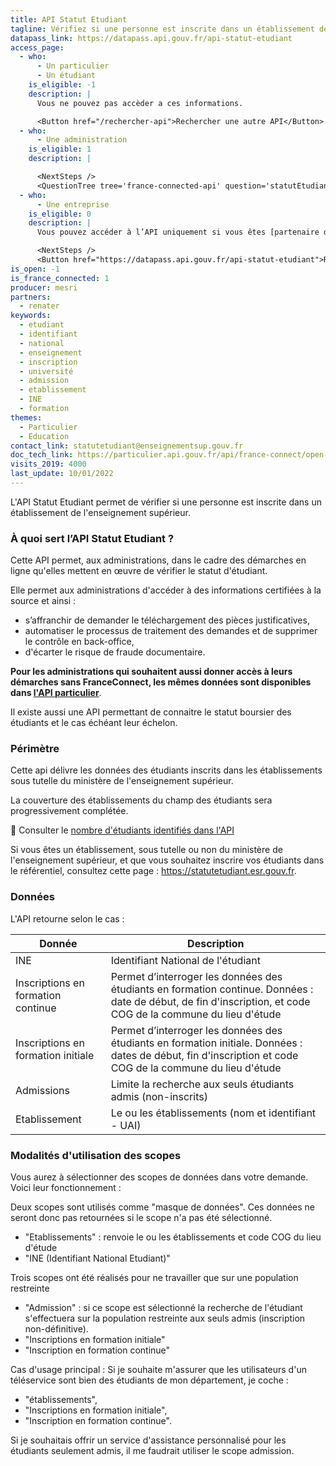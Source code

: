 ```yaml
---
title: API Statut Etudiant
tagline: Vérifiez si une personne est inscrite dans un établissement de l'enseignement supérieur
datapass_link: https://datapass.api.gouv.fr/api-statut-etudiant
access_page:
  - who:
      - Un particulier
      - Un étudiant
    is_eligible: -1
    description: |
      Vous ne pouvez pas accèder a ces informations.

      <Button href="/rechercher-api">Rechercher une autre API</Button>
  - who:
      - Une administration
    is_eligible: 1
    description: |

      <NextSteps />
      <QuestionTree tree='france-connected-api' question='statutEtudiant' />
  - who:
      - Une entreprise
    is_eligible: 0
    description: |
      Vous pouvez accéder à l’API uniquement si vous êtes [partenaire de France Connect](https://franceconnect.gouv.fr/partenaires), et pour un cas d’usage autorisé par la loi. Vous devrez fournir le cadre juridique qui vous autorise à utiliser ces données.

      <NextSteps />
      <Button href="https://datapass.api.gouv.fr/api-statut-etudiant">Remplir une demande</Button>
is_open: -1
is_france_connected: 1
producer: mesri
partners: 
  - renater
keywords:
  - etudiant
  - identifiant
  - national
  - enseignement
  - inscription
  - université
  - admission
  - etablissement
  - INE
  - formation
themes:
  - Particulier
  - Education
contact_link: statutetudiant@enseignementsup.gouv.fr
doc_tech_link: https://particulier.api.gouv.fr/api/france-connect/open-api.yml
visits_2019: 4000
last_update: 10/01/2022
---
```


L'API Statut Etudiant permet de vérifier si une personne est inscrite dans un établissement de l'enseignement supérieur.

### À quoi sert l’API Statut Etudiant ?

Cette API permet, aux administrations, dans le cadre des démarches en ligne qu'elles mettent en œuvre de vérifier le statut d'étudiant.

Elle permet aux administrations d'accéder à des informations certifiées à la source et ainsi :

- s’affranchir de demander le téléchargement des pièces justificatives,
- automatiser le processus de traitement des demandes et de supprimer le contrôle en back-office,
- d'écarter le risque de fraude documentaire.

**Pour les administrations qui souhaitent aussi donner accès à leurs démarches sans FranceConnect, les mêmes données sont disponibles dans [l'API particulier](https://api.gouv.fr/les-api/api-particulier)**.

Il existe aussi une API permettant de connaitre le statut boursier des étudiants et le cas échéant leur échelon.

### Périmètre

Cette api délivre les données des étudiants inscrits dans les établissements sous tutelle du ministère de l'enseignement supérieur.

La couverture des établissements du champ des étudiants sera progressivement complétée.

🔎 Consulter le [nombre d'étudiants identifiés dans l'API](https://statutetudiant.esr.gouv.fr)

Si vous êtes un établissement, sous tutelle ou non du ministère de l'enseignement supérieur, et que vous souhaitez inscrire vos étudiants dans le référentiel, consultez cette page : <https://statutetudiant.esr.gouv.fr>.

### Données

L'API retourne selon le cas :

| Donnée                             | Description                                                                   |
| ---------------------------------- | ----------------------------------------------------------------------------- |
| INE                                | Identifiant National de l'étudiant                                            |
| Inscriptions en formation continue | Permet d’interroger les données des étudiants en formation continue. Données : date de début, de fin d'inscription, et code COG de la commune du lieu d'étude    |
| Inscriptions en formation initiale | Permet d’interroger les données des étudiants en formation initiale. Données : dates de début, fin d'inscription et code COG de la commune du lieu d'étude     |
| Admissions                         | Limite la recherche aux seuls étudiants admis (non-inscrits)                  |
| Etablissement                      | Le ou les établissements (nom et  identifiant - UAI)                         |

### Modalités d'utilisation des scopes

Vous aurez à sélectionner des scopes de données dans votre demande. Voici leur fonctionnement :

Deux scopes sont utilisés comme "masque de données". Ces données ne seront donc pas retournées si le scope n'a pas été sélectionné.

- "Etablissements" : renvoie le ou les établissements et code COG du lieu d'étude
- "INE (Identifiant National Etudiant)"

Trois scopes ont été réalisés pour ne travailler que sur une population restreinte

- "Admission" : si ce scope est sélectionné la recherche de l'étudiant s'effectuera sur la population restreinte aux seuls admis (inscription non-définitive).
- "Inscriptions en formation initiale"
- "Inscription en formation continue"

Cas d'usage principal :
Si je souhaite m'assurer que les utilisateurs d'un téléservice sont bien des étudiants de mon département, je coche :

- "établissements",
- "Inscriptions en formation initiale",
- "Inscription en formation continue".

Si je souhaitais offrir un service d'assistance personnalisé pour les étudiants seulement admis, il me faudrait utiliser le scope admission.
